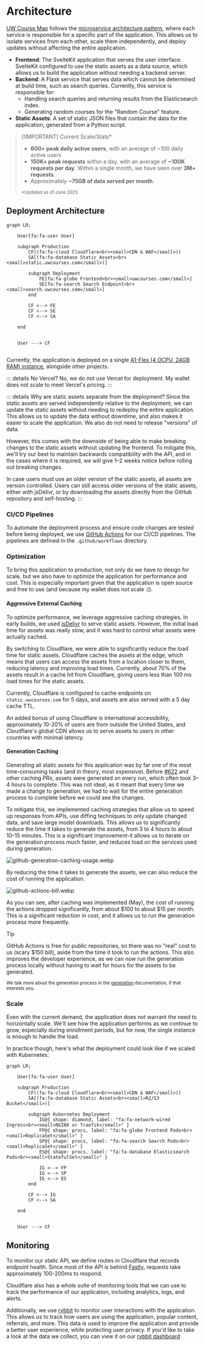 # Architecture

[UW Course Map](https://uwcourses.com) follows the [microservice architecture pattern](https://en.wikipedia.org/wiki/Microservices), where each service is responsible for a specific part of the application. This allows us to isolate services from each other, scale them independently, and deploy updates without affecting the entire application.

- **Frontend**: The SvelteKit application that serves the user interface. SvelteKit configured to use the static assets as a data source, which allows us to build the application without needing a backend server. 
- **Backend**: A Flask service that serves data which cannot be determined at build time, such as search queries. Currently, this service is responsible for:
  - Handling search queries and returning results from the Elasticsearch index.
  - Generating random courses for the "Random Course" feature.
- **Static Assets**: A set of static JSON files that contain the data for the application, generated from a Python script.

> [!IMPORTANT] Current Scale/Stats*
> - **600+ peak daily active users**, with an average of ~100 daily active users
> - **150K+ peak requests** within a day, with an average of **~100K requests per day**. Within a single month, we have seen over **3M+ requests**.
> - Approximately **~75GB of data served per month**.
> 
> <small>*Updated as of June 2025</small>

## Deployment Architecture

```mermaid
graph LR;
    
    User[fa:fa-user User]
    
    subgraph Production
        CF((fa:fa-cloud Cloudflare<br><small>CDN & WAF</small>))
        SA[(fa:fa-database Static Assets<br><small>static.uwcourses.com</small>)]
        
        subgraph Deployment
            FE[fa:fa-globe Frontend<br><small>uwcourses.com</small>]
            SE[fa:fa-search Search Endpoint<br><small>search.uwcourses.com</small>]
        end
        
        CF <--> FE
        CF <--> SE
        CF <--> SA
        
    end


    User ---> CF
    
```

Currently, the application is deployed on a single [A1-Flex (4 OCPU, 24GB RAM) instance](https://www.oracle.com/cloud/compute/arm/), alongside other projects.

::: details No Vercel?
No, we do not use Vercel for deployment. My wallet does not scale to meet Vercel's pricing.
::: 

::: details Why are static assets separate from the deployment?
Since the static assets are served independently relative to the deployment, we can update the static assets without needing to redeploy the entire application. This allows us to update the data without downtime, and also makes it easier to scale the application. We also do not need to release "versions" of data.

However, this comes with the downside of being able to make breaking changes to the static assets without updating the frontend. To mitigate this, we'll try our best to maintain backwards compatibility with the API, and in the cases where it is required, we will give 1–2 weeks notice before rolling out breaking changes.

In case users must use an older version of the static assets, all assets are version controlled. Users can still access older versions of the static assets, either with jsDelivr, or by downloading the assets directly from the GitHub repository and self-hosting.
::: 

### CI/CD Pipelines

To automate the deployment process and ensure code changes are tested before being deployed, we use [GitHub Actions](https://github.com/twangodev/uw-coursemap/actions) for our CI/CD pipelines. The pipelines are defined in the `.github/workflows` directory.

### Optimization

To bring this application to production, not only do we have to design for scale, but we also have to optimize the application for performance and cost. This is especially important given that the application is open source and free to use (and because my wallet does not scale :().

#### Aggressive External Caching

To optimize performance, we leverage aggressive caching strategies. In early builds, we used [jsDelivr](https://www.jsdelivr.com/) to serve static assets. However, the initial load time for assets was really slow, and it was hard to control what assets were actually cached.

By switching to Cloudflare, we were able to significantly reduce the load time for static assets. Cloudflare caches the assets at the edge, which means that users can access the assets from a location closer to them, reducing latency and improving load times. Currently, about 70% of the assets result in a cache hit from Cloudflare, giving users less than 100 ms load times for the static assets.

Currently, Cloudflare is configured to cache endpoints on `static.uwcourses.com` for 5 days, and assets are also served with a 5 day cache TTL.

An added bonus of using Cloudflare is international accessibility, approximately 10-20% of users are from outside the United States, and Cloudflare's global CDN allows us to serve assets to users in other countries with minimal latency.

#### Generation Caching

Generating all static assets for this application was by far one of the most time-consuming tasks (and in theory, most expensive). Before [#622](https://github.com/twangodev/uw-coursemap/pull/622) and other caching PRs, assets were generated on every run, which often took 3–4 hours to complete. This was not ideal, as it meant that every time we made a change to generation, we had to wait for the entire generation process to complete before we could see the changes.

To mitigate this, we implemented caching strategies that allow us to speed up responses from APIs, use diffing techniques to only update changed data, and save large model downloads. This allows us to significantly reduce the time it takes to generate the assets, from 3 to 4 hours to about 10–15 minutes. This is a significant improvement-it allows us to iterate on the generation process much faster, and reduces load on the services used during generation.

![github-generation-caching-usage.webp](../public/assets/github-generation-caching-usage.webp)

By reducing the time it takes to generate the assets, we can also reduce the cost of running the application.

![github-actions-bill.webp](../public/assets/github-actions-bill.webp)

As you can see, after caching was implemented (May), the cost of running the actions dropped significantly, from about $100 to about $15 per month. This is a significant reduction in cost, and it allows us to run the generation process more frequently.

> [!TIP]
> GitHub Actions is free for public repositories, so there was no "real" cost to us (scary $150 bill), aside from the time it took to run the actions. This also improves the developer experience, as we can now run the generation process locally without having to wait for hours for the assets to be generated.

<small>We talk more about the generation process in the [generation](../codebase/generation.md) documentation, if that interests you.</small>

### Scale

Even with the current demand, the application does not warrant the need to horizontally scale. We'll see how the application performs as we continue to grow, especially during enrollment periods, but for now, the single instance is enough to handle the load.

In practice though, here's what the deployment could look like if we scaled with Kubernetes:

```mermaid
graph LR;
    
    User[fa:fa-user User]
    
    subgraph Production
        CF((fa:fa-cloud Cloudflare<br><small>CDN & WAF</small>))
        SA[(fa:fa-database Static Assets<br><small>R2/S3 Bucket</small>)]
        
        subgraph Kubernetes Deployment
            IG@{ shape: diamond, label: "fa:fa-network-wired Ingress<br><small>NGINX or Traefik</small>" }
            FP@{ shape: procs, label: "fa:fa-globe Frontend Pods<br><small>ReplicaSet</small>" }
            SP@{ shape: procs, label: "fa:fa-search Search Pods<br><small>ReplicaSet</small>" }
            ES@{ shape: procs, label: "fa:fa-database Elasticsearch Pods<br><small>StatefulSet</small>" }
            
            IG <--> FP
            IG <--> SP
            IG <--> ES
        end
        
        CF <--> IG
        CF <--> SA
        
    end


    User ---> CF
```



## Monitoring

To monitor our static API, we define routes in Cloudflare that records endpoint health. Since most of the API is behind [Fastly](https://www.fastly.com/), requests take approximately 100-200ms to respond.

Cloudflare also has a whole suite of monitoring tools that we can use to track the performance of our application, including analytics, logs, and alerts.

Additionally, we use [rybbit](https://github.com/rybbit-io/rybbit) to monitor user interactions with the application. This allows us to track how users are using the application, popular content, referrals, and more. This data is used to improve the application and provide a better user experience, while protecting user privacy. If you'd like to take a look at the data we collect, you can view it on our [rybbit dashboard](https://rybbit.twango.dev/1)